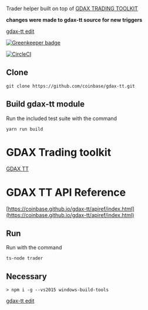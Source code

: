 Trader helper built on top of [GDAX TRADING TOOLKIT](https://github.com/coinbase/gdax-tt)

**changes were made to gdax-tt source for new triggers**  

   [gdax-tt edit](https://github.com/vahurtad/gdax-tt)


[![Greenkeeper badge](https://badges.greenkeeper.io/vahurtad/TraderFeed.svg?style=flat-square)](https://greenkeeper.io/)

[![CircleCI](https://circleci.com/gh/vahurtad/TraderFeed/tree/master.svg?style=svg)](https://circleci.com/gh/vahurtad/TraderFeed/tree/master)

## Clone
    git clone https://github.com/coinbase/gdax-tt.git 

## Build gdax-tt module
 Run the included test suite with the command

    yarn run build

# GDAX Trading toolkit
[GDAX TT ](https://github.com/coinbase/gdax-tt)

# GDAX TT API Reference
[https://coinbase.github.io/gdax-tt/apiref/index.html](https://coinbase.github.io/gdax-tt/apiref/index.html)

## Run
 Run with the command
    
    ts-node trader
## Necessary
    > npm i -g --vs2015 windows-build-tools
   [gdax-tt edit](https://github.com/vahurtad/gdax-tt)
